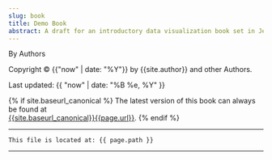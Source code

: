 ```yaml
---
slug: book
title: Demo Book
abstract: A draft for an introductory data visualization book set in Jekyll Chapterbook theme.
---
```


By Authors

Copyright &copy; {{"now" | date: "%Y"}} by {{site.author}} and other Authors.

Last updated: {{ "now" | date: "%B %e, %Y" }}

{% if site.baseurl_canonical %}
  The latest version of this book can always be found at  
  <a href="{{site.baseurl_canonical}}{{page.url}}">{{site.baseurl_canonical}}{{page.url}}</a>.
{% endif %}

---
```
This file is located at: {{ page.path }}
```
---
